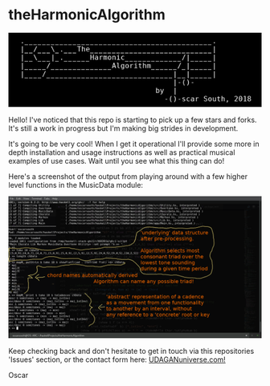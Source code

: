 # theHarmonicAlgorithm

![Header](images/header.png)

Hello!
I've noticed that this repo is starting to pick up a few stars and forks.
It's still a work in progress but I'm making big strides in development.

It's going to be very cool! When I get it operational I'll provide some
more in depth installation and usage instructions as well as practical
musical examples of use cases. Wait until you see what this thing can do!

Here's a screenshot of the output from playing around with a few higher 
level functions in the MusicData module:

![MusicData Screenshot](images/image.png)

Keep checking back and don't hesitate to get in touch via this 
repositories 'Issues' section, or the contact form here:
[UDAGANuniverse.com!](https://www.UDAGANuniverse.com)

Oscar